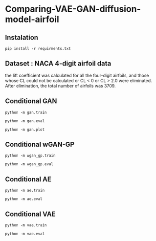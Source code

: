 # Comparing-VAE-GAN-diffusion-model-airfoil

## Instalation

```pip install -r requirments.txt```

## Dataset : NACA 4-digit airfoil data

the lift coefficient was calculated for all the four-digit airfoils, and those whose CL could not be calculated or CL < 0 or CL > 2.0 were eliminated. After elimination, the total number of airfoils was 3709.

##  Conditional GAN

```python -m gan.train```

```python -m gan.eval```

```python -m gan.plot```

##  Conditional wGAN-GP

```python -m wgan_gp.train```

```python -m wgan_gp.eval```

##  Conditional AE

```python -m ae.train```

```python -m ae.eval```

##  Conditional VAE

```python -m vae.train```

```python -m vae.eval```